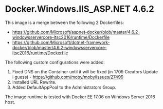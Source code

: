 # Docker.Windows.IIS_ASP.NET 4.6.2

This image is a merge between the following 2 Dockerfiles:
* https://github.com/Microsoft/aspnet-docker/blob/master/4.6.2-windowsservercore-ltsc2016/runtime/Dockerfile
* https://github.com/Microsoft/dotnet-framework-docker/blob/master/4.6.2-windowsservercore-ltsc2016/runtime/Dockerfile

The following custom configurations were added:
1.	Fixed DNS on the Container until it will be fixed (in 1709 Creators Update I guess) - https://github.com/moby/moby/issues/27499
2.	Installed URL Rewrite.
3.	Added DefaultAppPool to the Administrators Group.

The image runtime is tested with Docker EE 17.06 on Windows Server 2016 host.